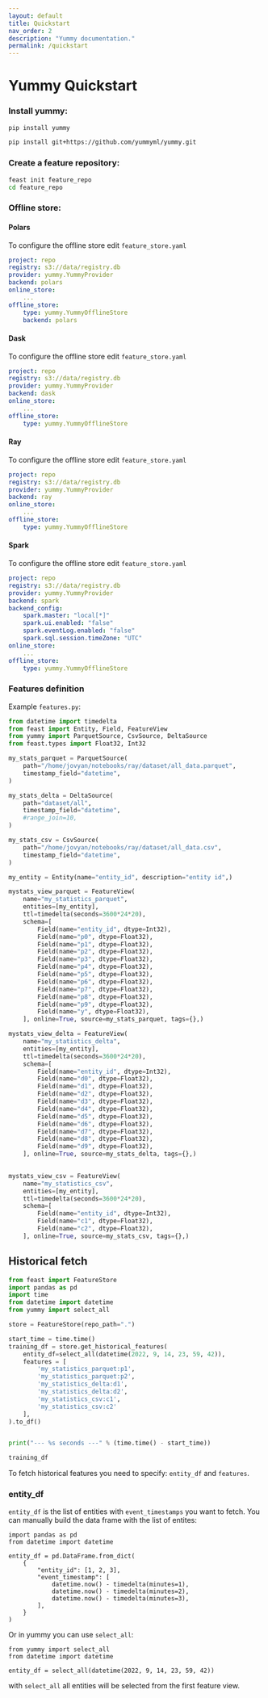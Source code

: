 ```yaml
---
layout: default
title: Quickstart
nav_order: 2
description: "Yummy documentation."
permalink: /quickstart
---
```


# Yummy Quickstart

### Install yummy:

```bash
pip install yummy
```

```bash
pip install git+https://github.com/yummyml/yummy.git
```

### Create a feature repository:
```bash
feast init feature_repo
cd feature_repo
```

### Offline store:

#### Polars

To configure the offline store edit `feature_store.yaml`
```yaml
project: repo
registry: s3://data/registry.db
provider: yummy.YummyProvider
backend: polars
online_store:
    ...
offline_store:
    type: yummy.YummyOfflineStore
    backend: polars
```

#### Dask

To configure the offline store edit `feature_store.yaml`
```yaml
project: repo
registry: s3://data/registry.db
provider: yummy.YummyProvider
backend: dask
online_store:
    ...
offline_store:
    type: yummy.YummyOfflineStore
```

#### Ray

To configure the offline store edit `feature_store.yaml`
```yaml
project: repo
registry: s3://data/registry.db
provider: yummy.YummyProvider
backend: ray
online_store:
    ...
offline_store:
    type: yummy.YummyOfflineStore
```

#### Spark

To configure the offline store edit `feature_store.yaml`
```yaml
project: repo
registry: s3://data/registry.db
provider: yummy.YummyProvider
backend: spark
backend_config:
    spark.master: "local[*]"
    spark.ui.enabled: "false"
    spark.eventLog.enabled: "false"
    spark.sql.session.timeZone: "UTC"
online_store:
    ...
offline_store:
    type: yummy.YummyOfflineStore
```

### Features definition

Example `features.py`:
```python
from datetime import timedelta
from feast import Entity, Field, FeatureView
from yummy import ParquetSource, CsvSource, DeltaSource
from feast.types import Float32, Int32

my_stats_parquet = ParquetSource(
    path="/home/jovyan/notebooks/ray/dataset/all_data.parquet",
    timestamp_field="datetime",
)

my_stats_delta = DeltaSource(
    path="dataset/all",
    timestamp_field="datetime",
    #range_join=10,
)

my_stats_csv = CsvSource(
    path="/home/jovyan/notebooks/ray/dataset/all_data.csv",
    timestamp_field="datetime",
)

my_entity = Entity(name="entity_id", description="entity id",)

mystats_view_parquet = FeatureView(
    name="my_statistics_parquet",
    entities=[my_entity],
    ttl=timedelta(seconds=3600*24*20),
    schema=[
        Field(name="entity_id", dtype=Int32),
        Field(name="p0", dtype=Float32),
        Field(name="p1", dtype=Float32),
        Field(name="p2", dtype=Float32),
        Field(name="p3", dtype=Float32),
        Field(name="p4", dtype=Float32),
        Field(name="p5", dtype=Float32),
        Field(name="p6", dtype=Float32),
        Field(name="p7", dtype=Float32),
        Field(name="p8", dtype=Float32),
        Field(name="p9", dtype=Float32),
        Field(name="y", dtype=Float32),
    ], online=True, source=my_stats_parquet, tags={},)

mystats_view_delta = FeatureView(
    name="my_statistics_delta",
    entities=[my_entity],
    ttl=timedelta(seconds=3600*24*20),
    schema=[
        Field(name="entity_id", dtype=Int32),
        Field(name="d0", dtype=Float32),
        Field(name="d1", dtype=Float32),
        Field(name="d2", dtype=Float32),
        Field(name="d3", dtype=Float32),
        Field(name="d4", dtype=Float32),
        Field(name="d5", dtype=Float32),
        Field(name="d6", dtype=Float32),
        Field(name="d7", dtype=Float32),
        Field(name="d8", dtype=Float32),
        Field(name="d9", dtype=Float32),
    ], online=True, source=my_stats_delta, tags={},)

    
mystats_view_csv = FeatureView(
    name="my_statistics_csv",
    entities=[my_entity],
    ttl=timedelta(seconds=3600*24*20),
    schema=[
        Field(name="entity_id", dtype=Int32),
        Field(name="c1", dtype=Float32),
        Field(name="c2", dtype=Float32),
    ], online=True, source=my_stats_csv, tags={},)
```


## Historical fetch

```python
from feast import FeatureStore
import pandas as pd
import time
from datetime import datetime
from yummy import select_all

store = FeatureStore(repo_path=".")

start_time = time.time()
training_df = store.get_historical_features(
    entity_df=select_all(datetime(2022, 9, 14, 23, 59, 42)), 
    features = [
        'my_statistics_parquet:p1',
        'my_statistics_parquet:p2',
        'my_statistics_delta:d1',
        'my_statistics_delta:d2',
        'my_statistics_csv:c1',
        'my_statistics_csv:c2'
    ],
).to_df()


print("--- %s seconds ---" % (time.time() - start_time))

training_df
```

To fetch historical features you need to specify: `entity_df` and `features`.

### entity_df

`entity_df` is the list of entities with `event_timestamps` you want to fetch.
You can manually build the data frame with the list of entites:
```
import pandas as pd
from datetime import datetime

entity_df = pd.DataFrame.from_dict(
    {
        "entity_id": [1, 2, 3],
        "event_timestamp": [
            datetime.now() - timedelta(minutes=1),
            datetime.now() - timedelta(minutes=2),
            datetime.now() - timedelta(minutes=3),
        ],
    }
)
```

Or in yummy you can use `select_all`:
```
from yummy import select_all
from datetime import datetime

entity_df = select_all(datetime(2022, 9, 14, 23, 59, 42))
```

with `select_all` all entities will be selected from the first feature view.


